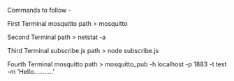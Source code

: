 Commands to follow - 

First Terminal
mosquitto path > mosquitto

Second Terminal
path > netstat -a

Third Terminal
subscribe.js path > node subscribe.js

Fourth Terminal 
mosquitto path > mosquitto_pub -h localhost -p 1883 -t test -m 'Hello...........'